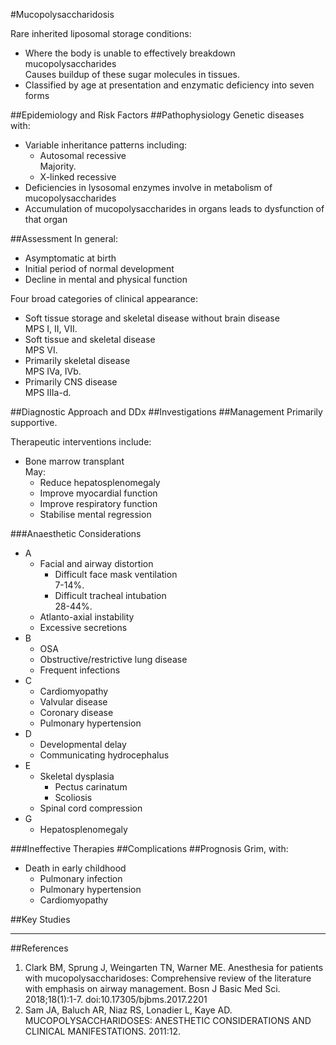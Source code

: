 #Mucopolysaccharidosis

Rare inherited liposomal storage conditions:
* Where the body is unable to effectively breakdown mucopolysaccharides  
Causes buildup of these sugar molecules in tissues.
* Classified by age at presentation and enzymatic deficiency into seven forms



##Epidemiology and Risk Factors
##Pathophysiology
Genetic diseases with:
* Variable inheritance patterns including:
	* Autosomal recessive  
	Majority.
	* X-linked recessive
* Deficiencies in lysosomal enzymes involve in metabolism of mucopolysaccharides
* Accumulation of mucopolysaccharides in organs leads to dysfunction of that organ

##Assessment
In general:
* Asymptomatic at birth
* Initial period of normal development
* Decline in mental and physical function

Four broad categories of clinical appearance:
* Soft tissue storage and skeletal disease without brain disease  
MPS I, II, VII.
* Soft tissue and skeletal disease  
MPS VI.
* Primarily skeletal disease  
MPS IVa, IVb.
* Primarily CNS disease  
MPS IIIa-d.



##Diagnostic Approach and DDx
##Investigations
##Management
Primarily supportive.

Therapeutic interventions include:
* Bone marrow transplant  
May:
	* Reduce hepatosplenomegaly
	* Improve myocardial function
	* Improve respiratory function
	* Stabilise mental regression

###Anaesthetic Considerations
* A
	* Facial and airway distortion
		* Difficult face mask ventilation  
		7-14%.
		* Difficult tracheal intubation  
		28-44%.
	* Atlanto-axial instability
	* Excessive secretions
* B
	* OSA
	* Obstructive/restrictive lung disease
	* Frequent infections
* C
	* Cardiomyopathy
	* Valvular disease
	* Coronary disease
	* Pulmonary hypertension
* D
	* Developmental delay
	* Communicating hydrocephalus
* E
	* Skeletal dysplasia
		* Pectus carinatum
		* Scoliosis
	* Spinal cord compression
* G
	* Hepatosplenomegaly

###Ineffective Therapies
##Complications
##Prognosis
Grim, with:
* Death in early childhood
	* Pulmonary infection
	* Pulmonary hypertension
	* Cardiomyopathy

##Key Studies

---
##References
1. Clark BM, Sprung J, Weingarten TN, Warner ME. Anesthesia for patients with mucopolysaccharidoses: Comprehensive review of the literature with emphasis on airway management. Bosn J Basic Med Sci. 2018;18(1):1-7. doi:10.17305/bjbms.2017.2201
1. Sam JA, Baluch AR, Niaz RS, Lonadier L, Kaye AD. MUCOPOLYSACCHARIDOSES: ANESTHETIC CONSIDERATIONS AND CLINICAL MANIFESTATIONS. 2011:12.
